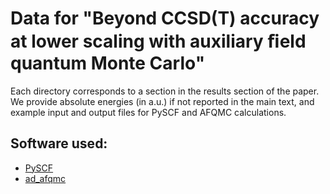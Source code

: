 # Data for "Beyond CCSD(T) accuracy at lower scaling with auxiliary ﬁeld quantum Monte Carlo"

Each directory corresponds to a section in the results section of the paper. We provide absolute energies (in a.u.) if not reported in the main text, and example input and output files for PySCF and AFQMC calculations.

## Software used:

-   [PySCF](https://github.com/pyscf/pyscf)
-   [ad_afqmc](https://github.com/ankit76/ad_afqmc)
